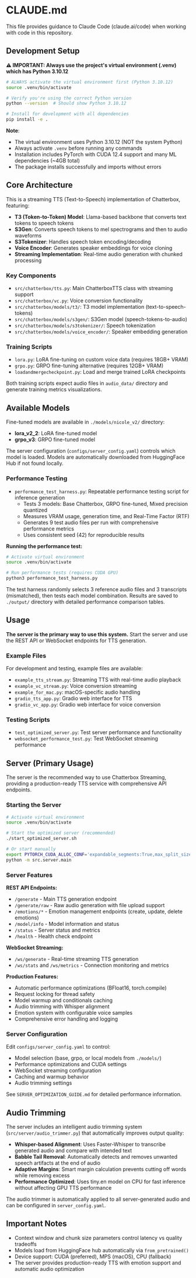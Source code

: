# CLAUDE.md

This file provides guidance to Claude Code (claude.ai/code) when working with code in this repository.

## Development Setup

**⚠️ IMPORTANT: Always use the project's virtual environment (.venv) which has Python 3.10.12**

```bash
# ALWAYS activate the virtual environment first (Python 3.10.12)
source .venv/bin/activate

# Verify you're using the correct Python version
python --version  # Should show Python 3.10.12

# Install for development with all dependencies
pip install -e .
```

**Note**: 
- The virtual environment uses Python 3.10.12 (NOT the system Python)
- Always activate `.venv` before running any commands
- Installation includes PyTorch with CUDA 12.4 support and many ML dependencies (~4GB total)
- The package installs successfully and imports without errors

## Core Architecture

This is a streaming TTS (Text-to-Speech) implementation of Chatterbox, featuring:

- **T3 (Token-to-Token) Model**: Llama-based backbone that converts text tokens to speech tokens
- **S3Gen**: Converts speech tokens to mel spectrograms and then to audio waveforms
- **S3Tokenizer**: Handles speech token encoding/decoding 
- **Voice Encoder**: Generates speaker embeddings for voice cloning
- **Streaming Implementation**: Real-time audio generation with chunked processing

### Key Components

- `src/chatterbox/tts.py`: Main ChatterboxTTS class with streaming support
- `src/chatterbox/vc.py`: Voice conversion functionality 
- `src/chatterbox/models/t3/`: T3 model implementation (text-to-speech-tokens)
- `src/chatterbox/models/s3gen/`: S3Gen model (speech-tokens-to-audio)
- `src/chatterbox/models/s3tokenizer/`: Speech tokenization
- `src/chatterbox/models/voice_encoder/`: Speaker embedding generation

### Training Scripts

- `lora.py`: LoRA fine-tuning on custom voice data (requires 18GB+ VRAM)
- `grpo.py`: GRPO fine-tuning alternative (requires 12GB+ VRAM)  
- `loadandmergecheckpoint.py`: Load and merge trained LoRA checkpoints

Both training scripts expect audio files in `audio_data/` directory and generate training metrics visualizations.

## Available Models

Fine-tuned models are available in `./models/nicole_v2/` directory:
- **lora_v2_2**: LoRA fine-tuned model
- **grpo_v3**: GRPO fine-tuned model

The server configuration (`configs/server_config.yaml`) controls which model is loaded. Models are automatically downloaded from HuggingFace Hub if not found locally.

### Performance Testing

- `performance_test_harness.py`: Repeatable performance testing script for inference generation
  - Tests 3 models: Base Chatterbox, GRPO fine-tuned, Mixed precision quantized  
  - Measures VRAM usage, generation time, and Real-Time Factor (RTF)
  - Generates 9 test audio files per run with comprehensive performance metrics
  - Uses consistent seed (42) for reproducible results

**Running the performance test:**
```bash
# Activate virtual environment
source .venv/bin/activate

# Run performance tests (requires CUDA GPU)
python3 performance_test_harness.py
```

The test harness randomly selects 3 reference audio files and 3 transcripts (mismatched), then tests each model combination. Results are saved to `./output/` directory with detailed performance comparison tables.

## Usage

**The server is the primary way to use this system.** Start the server and use the REST API or WebSocket endpoints for TTS generation.

### Example Files

For development and testing, example files are available:
- `example_tts_stream.py`: Streaming TTS with real-time audio playback
- `example_vc_stream.py`: Voice conversion streaming
- `example_for_mac.py`: macOS-specific audio handling
- `gradio_tts_app.py`: Gradio web interface for TTS
- `gradio_vc_app.py`: Gradio web interface for voice conversion

### Testing Scripts

- `test_optimized_server.py`: Test server performance and functionality
- `websocket_performance_test.py`: Test WebSocket streaming performance

## Server (Primary Usage)

The server is the recommended way to use Chatterbox Streaming, providing a production-ready TTS service with comprehensive API endpoints.

### Starting the Server

```bash
# Activate virtual environment
source .venv/bin/activate

# Start the optimized server (recommended)
./start_optimized_server.sh

# Or start manually
export PYTORCH_CUDA_ALLOC_CONF='expandable_segments:True,max_split_size_mb:128'
python -m src.server.main
```

### Server Features

**REST API Endpoints:**
- `/generate` - Main TTS generation endpoint
- `/generate/raw` - Raw audio generation with file upload support
- `/emotions/*` - Emotion management endpoints (create, update, delete emotions)
- `/model/info` - Model information and status
- `/status` - Server status and metrics
- `/health` - Health check endpoint

**WebSocket Streaming:**
- `/ws/generate` - Real-time streaming TTS generation
- `/ws/stats` and `/ws/metrics` - Connection monitoring and metrics

**Production Features:**
- Automatic performance optimizations (BFloat16, torch.compile)
- Request locking for thread safety
- Model warmup and conditionals caching
- Audio trimming with Whisper alignment
- Emotion system with configurable voice samples
- Comprehensive error handling and logging

### Server Configuration

Edit `configs/server_config.yaml` to control:
- Model selection (base, grpo, or local models from `./models/`)
- Performance optimizations and CUDA settings
- WebSocket streaming configuration
- Caching and warmup behavior
- Audio trimming settings

See `SERVER_OPTIMIZATION_GUIDE.md` for detailed performance information.

## Audio Trimming

The server includes an intelligent audio trimming system (`src/server/audio_trimmer.py`) that automatically improves output quality:

- **Whisper-based Alignment**: Uses Faster-Whisper to transcribe generated audio and compare with intended text
- **Babble Tail Removal**: Automatically detects and removes unwanted speech artifacts at the end of audio
- **Adaptive Margins**: Smart margin calculation prevents cutting off words while removing excess
- **Performance Optimized**: Uses tiny.en model on CPU for fast inference without affecting GPU TTS performance

The audio trimmer is automatically applied to all server-generated audio and can be configured in `server_config.yaml`.

## Important Notes

- Context window and chunk size parameters control latency vs quality tradeoffs
- Models load from HuggingFace hub automatically via `from_pretrained()`
- Device support: CUDA (preferred), MPS (macOS), CPU (fallback)
- The server provides production-ready TTS with emotion support and automatic audio optimization